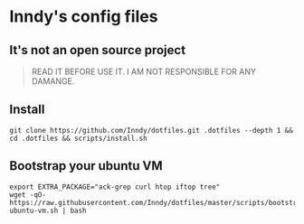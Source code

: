 # Inndy's config files

## It's not an open source project

> READ IT BEFORE USE IT. I AM NOT RESPONSIBLE FOR ANY DAMANGE.

## Install

`git clone https://github.com/Inndy/dotfiles.git .dotfiles --depth 1 && cd .dotfiles && scripts/install.sh`

## Bootstrap your ubuntu VM

```
export EXTRA_PACKAGE="ack-grep curl htop iftop tree"
wget -qO- https://raw.githubusercontent.com/Inndy/dotfiles/master/scripts/bootstrap-ubuntu-vm.sh | bash
```
